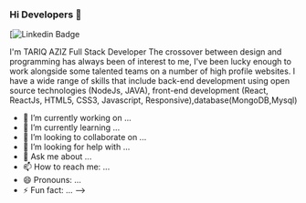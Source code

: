 ### Hi Developers 👋
[![Linkedin Badge](https://www.linkedin.com/in/tariq-aziz-0b66a216a/)

I'm TARIQ AZIZ
Full Stack Developer
The crossover between design and programming has always been of interest to me, I've been lucky enough to work alongside some talented teams on a number of high profile websites. I have a wide range of skills that include back-end development using open source technologies (NodeJs, JAVA), front-end development (React, ReactJs, HTML5, CSS3, Javascript, Responsive),database(MongoDB,Mysql)

- 🔭 I’m currently working on ...
- 🌱 I’m currently learning ...
- 👯 I’m looking to collaborate on ...
- 🤔 I’m looking for help with ...
- 💬 Ask me about ...
- 📫 How to reach me: ...
- 😄 Pronouns: ...
- ⚡ Fun fact: ...
-->
